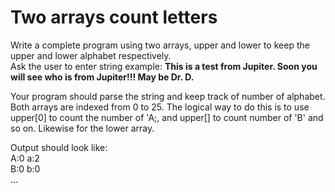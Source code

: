 # Two arrays count letters
Write a complete program using two arrays, upper and lower to keep the upper and lower alphabet respectively.\
Ask the user to enter string example: **This is a test from Jupiter. Soon you will see who is from Jupiter!!! May be Dr. D.**

Your program should parse the string and keep track of number of alphabet. Both arrays are indexed from 0 to 25. The logical way to do this is to use upper[0] to count the number of 'A;, and upper[] to count number of 'B' and so on. Likewise for the lower array.

Output should look like:\
A:0          a:2\
B:0          b:0\
...
